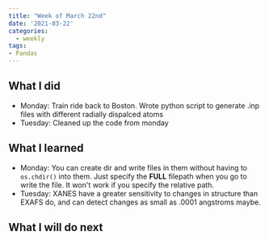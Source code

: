 ```yaml
---
title: "Week of March 22nd"
date: '2021-03-22'
categories:
  - weekly
tags:
- Pandas
---
```


## What I did
- Monday: Train ride back to Boston. Wrote python script to generate .inp files with different radially dispalced atoms
- Tuesday: Cleaned up the code from monday

## What I learned
- Monday: You can create dir and write files in them without having to `os.chdir()` into them. Just specify the **FULL** filepath when you go to write the file. It won't work if you specify the relative path.
- Tuesday: XANES have a greater sensitivity to changes in structure than EXAFS do, and can detect changes as small as .0001 angstroms maybe.

## What I will do next

